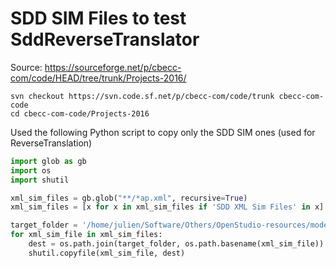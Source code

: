 # SDD SIM Files to test SddReverseTranslator

Source: https://sourceforge.net/p/cbecc-com/code/HEAD/tree/trunk/Projects-2016/

```
svn checkout https://svn.code.sf.net/p/cbecc-com/code/trunk cbecc-com-code
cd cbecc-com-code/Projects-2016
```

Used the following Python script to copy only the SDD SIM ones (used for ReverseTranslation)

```python
import glob as gb
import os
import shutil

xml_sim_files = gb.glob("**/*ap.xml", recursive=True)
xml_sim_files = [x for x in xml_sim_files if 'SDD XML Sim Files' in x]

target_folder = '/home/julien/Software/Others/OpenStudio-resources/model/sddtests/'
for xml_sim_file in xml_sim_files:
    dest = os.path.join(target_folder, os.path.basename(xml_sim_file))
    shutil.copyfile(xml_sim_file, dest)
```


